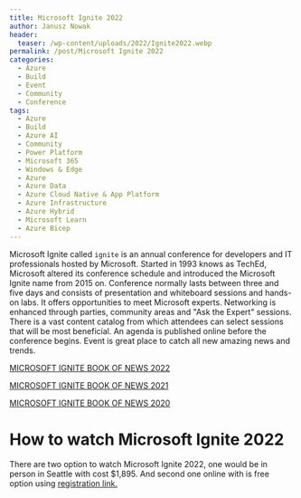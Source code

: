 ```yaml
---
title: Microsoft Ignite 2022
author: Janusz Nowak
header:
  teaser: /wp-content/uploads/2022/Ignite2022.webp
permalink: /post/Microsoft Ignite 2022
categories:
  - Azure
  - Build
  - Event
  - Community
  - Conference
tags:
  - Azure
  - Build
  - Azure AI
  - Community
  - Power Platform
  - Microsoft 365
  - Windows & Edge
  - Azure
  - Azure Data
  - Azure Cloud Native & App Platform
  - Azure Infrastructure
  - Azure Hybrid
  - Microsoft Learn
  - Azure Bicep
---
```


Microsoft Ignite called `ignite` is an annual conference for developers and IT professionals hosted by Microsoft. Started in 1993 knows as TechEd, Microsoft altered its conference schedule and introduced the Microsoft Ignite name from 2015 on. Conference normally lasts between three and five days and consists of presentation and whiteboard sessions and hands-on labs. It offers opportunities to meet Microsoft experts. Networking is enhanced through parties, community areas and "Ask the Expert" sessions. There is a vast content catalog from which attendees can select sessions that will be most beneficial. An agenda is published online before the conference begins.
Event is great place to catch all new amazing news and trends.

[MICROSOFT IGNITE BOOK OF NEWS 2022](https://news.microsoft.com/ignite-2022-book-of-news/)

[MICROSOFT IGNITE BOOK OF NEWS 2021](https://news.microsoft.com/ignite-november-2021-book-of-news/)

[MICROSOFT IGNITE BOOK OF NEWS 2020](https://news.microsoft.com/ignite-2020-book-of-news/)

# How to watch Microsoft Ignite 2022

There are two option to watch Microsoft Ignite 2022, one would be in person in Seattle with cost $1,895. And second one online with is free option using [registration link.](https://register.ignite.microsoft.com/)